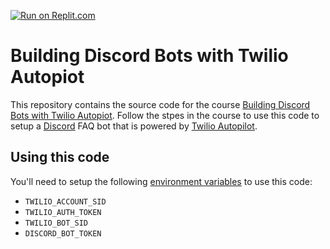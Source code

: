 [![Run on Replit.com](https://repl.it/badge/github/dabblelab/building-discord-bots-with-twilio-autopilot)](https://repl.it/github/dabblelab/building-discord-bots-with-twilio-autopilot)

# Building Discord Bots with Twilio Autopiot

This repository contains the source code for the course [Building Discord Bots with Twilio Autopiot](https://learn.dabblelab.com/courses/building-discord-bots-with-twilio-autopilot). Follow the stpes in the course to use this code to setup a [Discord](https://discord.com) FAQ bot that is powered by [Twilio Autopilot](https://twilio.com/autopilot).

## Using this code

You'll need to setup the following [environment variables](https://www.twilio.com/blog/working-with-environment-variables-in-node-js-html) to use this code:

- `TWILIO_ACCOUNT_SID`
- `TWILIO_AUTH_TOKEN`
- `TWILIO_BOT_SID`
- `DISCORD_BOT_TOKEN`